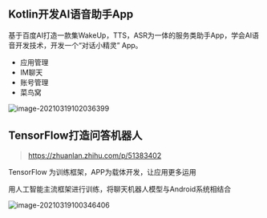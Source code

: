 

## Kotlin开发AI语音助手App

基于百度AI打造一款集WakeUp，TTS，ASR为一体的服务类助手App，学会AI语音开发技术，开发一个“对话小精灵” App。

- 应用管理
- IM聊天
- 账号管理
- 菜鸟窝

![image-20210319102036399](https://iqqcode-blog.oss-cn-beijing.aliyuncs.com/img-2021-befo/20210319102036.png)





## TensorFlow打造问答机器人

> https://zhuanlan.zhihu.com/p/51383402

TensorFlow 为训练框架，APP为载体开发，让应用更多运用

用人工智能主流框架进行训练，将聊天机器人模型与Android系统相结合

![image-20210319100346406](https://iqqcode-blog.oss-cn-beijing.aliyuncs.com/img-2021-befo/20210319100347.png)